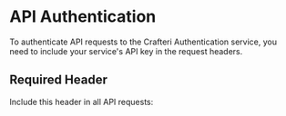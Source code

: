
# API Authentication

To authenticate API requests to the Crafteri Authentication service, you need to include your service's API key in the request headers.

## Required Header

Include this header in all API requests:

